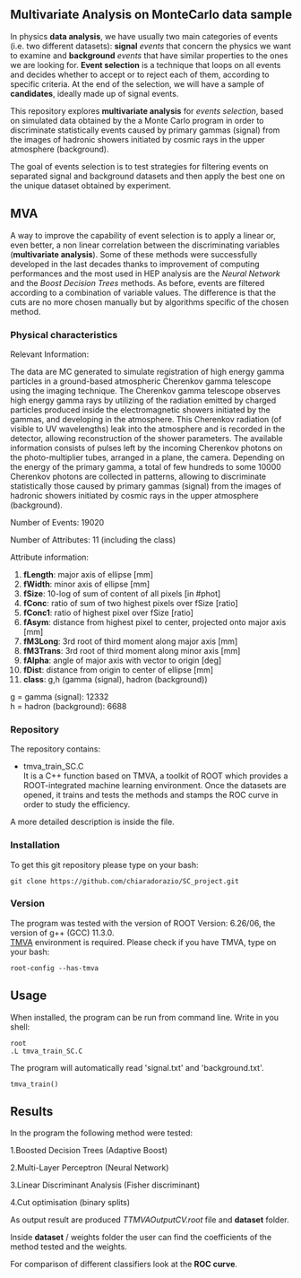 ## Multivariate Analysis on MonteCarlo data sample

In physics **data analysis**, we have usually two main categories of events (i.e. two different datasets): **signal** *events* that concern the physics we want to examine and **background** *events* that have similar properties to the ones we are looking for.
**Event selection** is a technique that loops on all events and decides whether to accept or to reject each of them, according to specific criteria. At the end of the selection, we will have a sample of **candidates**, ideally made up of signal events.

This repository explores **multivariate analysis** for *events selection*, based on simulated data obtained by the a Monte Carlo program in order to discriminate statistically events caused by primary gammas (signal) from the images of hadronic showers initiated by cosmic rays in the upper atmosphere (background).

The goal of events selection is to test strategies for filtering events on separated signal and background datasets and then apply the best one on the unique dataset obtained by experiment.

## MVA
A way to improve the capability of event selection is to apply a linear or, even better, a non linear correlation between the discriminating variables (**multivariate analysis**). Some of these methods were successfully developed in the last decades thanks to improvement of computing performances and the most used in HEP analysis are the *Neural Network* and the *Boost Decision Trees* methods. As before, events are filtered according to a combination of variable values. The difference is that the cuts are no more chosen manually but by algorithms specific of the chosen method.

### Physical characteristics
Relevant Information:

The data are MC generated to simulate registration of high energy gamma particles in a ground-based atmospheric Cherenkov gamma telescope using the imaging technique. The Cherenkov gamma telescope observes high energy gamma rays by utilizing of the radiation emitted by charged particles produced inside the electromagnetic showers initiated by the gammas, and developing in the atmosphere. This Cherenkov radiation (of visible to UV wavelengths) leak into the atmosphere and is recorded in the detector, allowing reconstruction of the shower parameters. The available information consists of pulses left by the incoming Cherenkov photons on the photo-multiplier tubes, arranged in a plane, the camera. Depending on the energy of the primary gamma, a total of few hundreds to some 10000 Cherenkov photons are collected in patterns, allowing to discriminate statistically those caused by primary gammas (signal) from the images of hadronic showers initiated by cosmic rays in the upper atmosphere (background).

Number of Events: 19020

Number of Attributes: 11 (including the class)

Attribute information:
1. **fLength**: major axis of ellipse [mm]  
2. **fWidth**: minor axis of ellipse [mm]  
3. **fSize**:  10-log of sum of content of all pixels [in #phot]  
4. **fConc**: ratio of sum of two highest pixels over fSize [ratio]  
5. **fConc1**:  ratio of highest pixel over fSize [ratio]  
6. **fAsym**:  distance from highest pixel to center, projected onto major axis [mm]  
7. **fM3Long**:  3rd root of third moment along major axis [mm]  
8. **fM3Trans**: 3rd root of third moment along minor axis [mm]  
9. **fAlpha**: angle of major axis with vector to origin [deg]  
10. **fDist**: distance from origin to center of ellipse [mm]  
11. **class**: g,h (gamma (signal), hadron (background))  

g = gamma (signal): 12332  
h = hadron (background): 6688


### Repository
The repository contains:
- tmva_train_SC.C  
It is a C++ function based on TMVA, a toolkit of ROOT which provides a ROOT-integrated machine learning environment. Once the datasets are opened, it trains and tests the methods and stamps the ROC curve in order to study the efficiency. 

A more detailed description is inside the file.

### Installation
To get this git repository please type on your bash:
```
git clone https://github.com/chiaradorazio/SC_project.git
```

### Version
The program was tested with the version of ROOT Version: 6.26/06, the version of g++ (GCC) 11.3.0.  
[TMVA](https://root.cern/manual/tmva/) environment is required.
Please check if you have TMVA, type on your bash:
```
root-config --has-tmva
```


## Usage

When installed, the program can be run from command line.
Write in you shell:

```
root
.L tmva_train_SC.C
```

The program will automatically read 'signal.txt' and 'background.txt'.

```
tmva_train()
```

## Results
In the program the following method were tested:  

1.Boosted Decision Trees (Adaptive Boost)  

2.Multi-Layer Perceptron (Neural Network)  

3.Linear Discriminant Analysis (Fisher discriminant)  

4.Cut optimisation (binary splits)  

As output result are produced *TTMVAOutputCV.root* file and **dataset** folder.

Inside **dataset** / weights folder the user can find the coefficients of the method tested and the weights.

For comparison of different classifiers look at the **ROC curve**.



